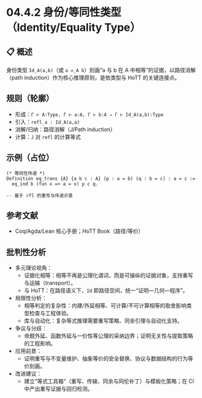 # 04.4.2 身份/等同性类型（Identity/Equality Type）

## 📋 概述

身份类型 `Id_A(a,b)`（或 `a =_A b`）刻画“a 与 b 在 A 中相等”的证据，以路径消解（path induction）作为核心推理原则，是依类型与 HoTT 的关键连接点。

## 规则（轮廓）

- 形成：`Γ ⊢ A:Type, Γ ⊢ a:A, Γ ⊢ b:A ⇒ Γ ⊢ Id_A(a,b):Type`
- 引入：`refl_a : Id_A(a,a)`
- 消解/归纳：路径消解（J/Path induction）
- 计算：`J` 对 `refl` 的计算等式

## 示例（占位）

```coq
(* 等同性传递 *)
Definition eq_trans {A} {a b c : A} (p : a = b) (q : b = c) : a = c :=
  eq_ind b (fun x => a = x) p c q.
```

```lean
-- 基于 rfl 的重写与传递示意
```

## 参考文献

- Coq/Agda/Lean 核心手册；HoTT Book（路径/等价）

## 批判性分析

- 多元理论视角：
  - 证据化相等：相等不再是公理化谓词，而是可操纵的证据对象，支持重写与运输（transport）。
  - 与 HoTT：在路径语义下，`Id` 即路径空间，统一“证明—几何—程序”。
- 局限性分析：
  - 相等判定的复杂性：内建/外延相等、可计算/不可计算相等的取舍影响类型检查与工程体验。
  - 库与自动化：复杂等式推理需要重写策略、同余引理与自动化支持。
- 争议与分歧：
  - 命题外延、函数外延与一价性等公理的采纳边界；证明无关性与提取策略的工程影响。
- 应用前景：
  - 证明重写与不变量维护、抽象等价的安全替换、协议与数据结构的行为等价刻画。
- 改进建议：
  - 建立“等式工具箱”（重写、传输、同余与同伦补丁）与模板化策略；在 CI 中产出重写证据与回归检测。
